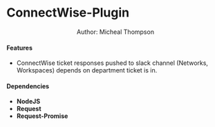 
<p align="center">
  <h1>ConnectWise-Plugin</h1>
</p>
<p align="center" title="Author">
  Author: Micheal Thompson
</p>

#### Features
 - ConnectWise ticket responses pushed to slack channel (Networks, Workspaces) depends on department ticket is in.

#### Dependencies 
 * **NodeJS**
 * **Request**
 * **Request-Promise**

